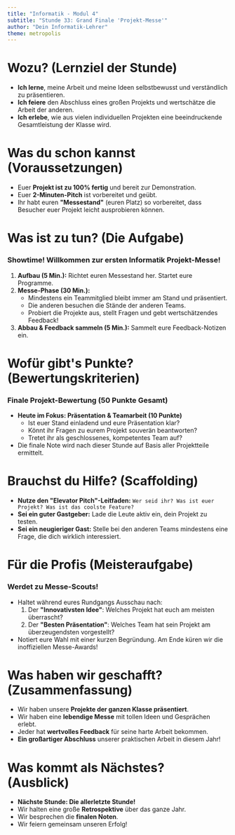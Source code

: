 ```yaml
---
title: "Informatik - Modul 4"
subtitle: "Stunde 33: Grand Finale 'Projekt-Messe'"
author: "Dein Informatik-Lehrer"
theme: metropolis
---
```


# Wozu? (Lernziel der Stunde)

*   **Ich lerne**, meine Arbeit und meine Ideen selbstbewusst und verständlich zu präsentieren.
*   **Ich feiere** den Abschluss eines großen Projekts und wertschätze die Arbeit der anderen.
*   **Ich erlebe**, wie aus vielen individuellen Projekten eine beeindruckende Gesamtleistung der Klasse wird.

# Was du schon kannst (Voraussetzungen)

*   Euer **Projekt ist zu 100% fertig** und bereit zur Demonstration.
*   Euer **2-Minuten-Pitch** ist vorbereitet und geübt.
*   Ihr habt euren **"Messestand"** (euren Platz) so vorbereitet, dass Besucher euer Projekt leicht ausprobieren können.

# Was ist zu tun? (Die Aufgabe)

### Showtime! Willkommen zur ersten Informatik Projekt-Messe!

1.  **Aufbau (5 Min.):** Richtet euren Messestand her. Startet eure Programme.
2.  **Messe-Phase (30 Min.):**
    *   Mindestens ein Teammitglied bleibt immer am Stand und präsentiert.
    *   Die anderen besuchen die Stände der anderen Teams.
    *   Probiert die Projekte aus, stellt Fragen und gebt wertschätzendes Feedback!
3.  **Abbau & Feedback sammeln (5 Min.):** Sammelt eure Feedback-Notizen ein.

# Wofür gibt's Punkte? (Bewertungskriterien)

### Finale Projekt-Bewertung (50 Punkte Gesamt)

*   **Heute im Fokus: Präsentation & Teamarbeit (10 Punkte)**
    *   Ist euer Stand einladend und eure Präsentation klar?
    *   Könnt ihr Fragen zu eurem Projekt souverän beantworten?
    *   Tretet ihr als geschlossenes, kompetentes Team auf?
*   Die finale Note wird nach dieser Stunde auf Basis aller Projektteile ermittelt.

# Brauchst du Hilfe? (Scaffolding)

*   **Nutze den "Elevator Pitch"-Leitfaden:** `Wer seid ihr? Was ist euer Projekt? Was ist das coolste Feature?`
*   **Sei ein guter Gastgeber:** Lade die Leute aktiv ein, dein Projekt zu testen.
*   **Sei ein neugieriger Gast:** Stelle bei den anderen Teams mindestens eine Frage, die dich wirklich interessiert.

# Für die Profis (Meisteraufgabe)

### Werdet zu Messe-Scouts!

*   Haltet während eures Rundgangs Ausschau nach:
    1.  Der **"Innovativsten Idee"**: Welches Projekt hat euch am meisten überrascht?
    2.  Der **"Besten Präsentation"**: Welches Team hat sein Projekt am überzeugendsten vorgestellt?
*   Notiert eure Wahl mit einer kurzen Begründung. Am Ende küren wir die inoffiziellen Messe-Awards!

# Was haben wir geschafft? (Zusammenfassung)

*   Wir haben unsere **Projekte der ganzen Klasse präsentiert**.
*   Wir haben eine **lebendige Messe** mit tollen Ideen und Gesprächen erlebt.
*   Jeder hat **wertvolles Feedback** für seine harte Arbeit bekommen.
*   **Ein großartiger Abschluss** unserer praktischen Arbeit in diesem Jahr!

# Was kommt als Nächstes? (Ausblick)

*   **Nächste Stunde: Die allerletzte Stunde!**
*   Wir halten eine große **Retrospektive** über das ganze Jahr.
*   Wir besprechen die **finalen Noten**.
*   Wir feiern gemeinsam unseren Erfolg!

